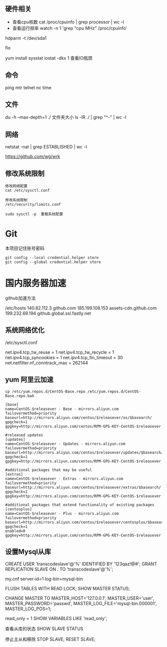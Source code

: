 

## 硬件相关

- 查看cpu核数
cat /proc/cpuinfo | grep processor | wc -l
- 查看运行频率
watch -n 1 'grep "cpu MHz" /proc/cpuinfo'

hdparm -t /dev/sda1

fio 

yum install sysstat
iostat -dkx 1 查看IO瓶颈


## 命令

ping 
mtr
telnet
nc
time


## 文件

du -h –max-depth=1 ./ 文件夹大小
ls -lR ./ | grep "^-" | wc -l


## 网络

 
netstat -nat | grep ESTABLISHED | wc -l
 
https://github.com/wg/wrk


## 修改系统限制

```
修改网络配置
cat /etc/sysctl.conf

修改系统限制 
/etc/security/limits.conf

sudo sysctl -p  重载系统配置
```





# Git

本项目记住账号密码

    git config --local credential.helper store
    git config --global credential.helper store




# 国内服务器加速

github加速方法

/etc/hosts
140.82.112.3 github.com
185.199.108.153 assets-cdn.github.com
199.232.69.194 github.global.ssl.fastly.net


## 系统网络优化
/etc/sysctl.conf

net.ipv4.tcp_tw_reuse = 1
net.ipv4.tcp_tw_recycle = 1
net.ipv4.tcp_syncookies = 1 
net.ipv4.tcp_fin_timeout = 30
net.netfilter.nf_conntrack_max = 262144 




## yum 阿里云加速

```
cp /etc/yum.repos.d/CentOS-Base.repo /etc/yum.repos.d/CentOS-Base.repo.bak
```

```
[base]
name=CentOS-$releasever - Base - mirrors.aliyun.com
failovermethod=priority
baseurl=http://mirrors.aliyun.com/centos/$releasever/os/$basearch/
gpgcheck=1
gpgkey=http://mirrors.aliyun.com/centos/RPM-GPG-KEY-CentOS-$releasever

#released updates
[updates]
name=CentOS-$releasever - Updates - mirrors.aliyun.com
failovermethod=priority
baseurl=http://mirrors.aliyun.com/centos/$releasever/updates/$basearch/
gpgcheck=1
gpgkey=http://mirrors.aliyun.com/centos/RPM-GPG-KEY-CentOS-$releasever

#additional packages that may be useful
[extras]
name=CentOS-$releasever - Extras - mirrors.aliyun.com
failovermethod=priority
baseurl=http://mirrors.aliyun.com/centos/$releasever/extras/$basearch/
gpgcheck=1
gpgkey=http://mirrors.aliyun.com/centos/RPM-GPG-KEY-CentOS-$releasever

#additional packages that extend functionality of existing packages
[centosplus]
name=CentOS-$releasever - Plus - mirrors.aliyun.com
failovermethod=priority
baseurl=http://mirrors.aliyun.com/centos/$releasever/centosplus/$basearch/
gpgcheck=1
enabled=0
gpgkey=http://mirrors.aliyun.com/centos/RPM-GPG-KEY-CentOS-$releasever

```


## 设置Mysql从库

CREATE USER 'transcodeslave'@'%' IDENTIFIED BY '123qaz!@#';
GRANT REPLICATION SLAVE ON *.* TO 'transcodeslave'@'%';

my.cnf
server-id=1
log-bin=mysql-bin

FLUSH TABLES WITH READ LOCK;
SHOW MASTER STATUS;


CHANGE MASTER TO
    MASTER_HOST='127.0.0.1',
    MASTER_USER='user',
    MASTER_PASSWORD='passwd',
    MASTER_LOG_FILE='mysql-bin.000001',
    MASTER_LOG_POS=1;


read_only = 1
SHOW VARIABLES LIKE 'read_only';

查看从库的状态
SHOW SLAVE STATUS

停止主从和移除
STOP SLAVE;
RESET SLAVE;